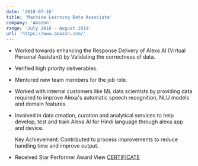 ```yaml
---
date: '2018-07-16'
title: 'Machine Learning Data Associate'
company: 'Amazon'
range: 'July 2018 - August 2019'
url: 'https://www.amazon.com/'
---
```


- Worked towards enhancing the Response Delivery of Alexa AI (Virtual Personal Assistant) by Validating the correctness of data.

- Verified high priority deliverables.

- Mentored new team members for the job role.

- Worked with internal customers like ML data scientists by providing data required to improve Alexa's automatic speech recognition, NLU models and domain features.

- Involved in data creation, curation and analytical services to help develop, test and train Alexa AI for Hindi language through alexa app and device.

  Key Achievement: Contributed to process improvements to reduce handling time and improve output.

- Received Star Performer Award View [CERTIFICATE](https://drive.google.com/file/d/17PfRTo1qbLWSeSaIFXiMr0lQ7E8cCJLV/view?usp=sharing)
